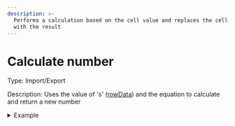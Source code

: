 ```yaml
---
description: >-
  Performs a calculation based on the cell value and replaces the cell value
  with the result
---
```


# Calculate number

Type: Import/Export

Description: Uses the value of 's' ([rowData](../rule-template-parameters.md)) and the equation to calculate and return a new number

<details>

<summary>Example</summary>

* Cell value: .07
* Rule value: n \* 100
* Result: 7

</details>
